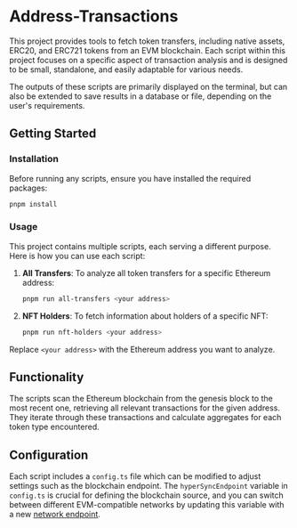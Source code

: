 # Address-Transactions

This project provides tools to fetch token transfers, including native assets, ERC20, and ERC721 tokens from an EVM blockchain. Each script within this project focuses on a specific aspect of transaction analysis and is designed to be small, standalone, and easily adaptable for various needs.

The outputs of these scripts are primarily displayed on the terminal, but can also be extended to save results in a database or file, depending on the user's requirements.

## Getting Started

### Installation

Before running any scripts, ensure you have installed the required packages:

```sh
pnpm install
```

### Usage

This project contains multiple scripts, each serving a different purpose. Here is how you can use each script:

1. **All Transfers**:
   To analyze all token transfers for a specific Ethereum address:

   ```sh
   pnpm run all-transfers <your address>
   ```

2. **NFT Holders**:
   To fetch information about holders of a specific NFT:
   ```sh
   pnpm run nft-holders <your address>
   ```

Replace `<your address>` with the Ethereum address you want to analyze.

## Functionality

The scripts scan the Ethereum blockchain from the genesis block to the most recent one, retrieving all relevant transactions for the given address. They iterate through these transactions and calculate aggregates for each token type encountered.

## Configuration

Each script includes a `config.ts` file which can be modified to adjust settings such as the blockchain endpoint. The `hyperSyncEndpoint` variable in `config.ts` is crucial for defining the blockchain source, and you can switch between different EVM-compatible networks by updating this variable with a new [network endpoint](https://docs.envio.dev/docs/hypersync-url-endpoints).
